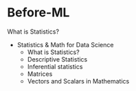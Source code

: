 # Before-ML
What is Statistics?
- Statistics & Math for Data Science
  - What is Statistics?
  - Descriptive Statistics
  - Inferential statistics
  - Matrices
  - Vectors and Scalars in Mathematics
